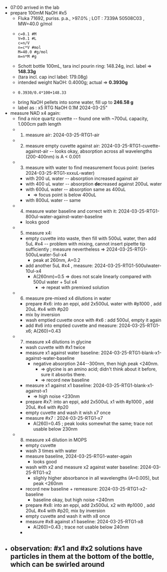 - 07:00 arrived in the lab
- prepare 100mM NaOH #x5
	- Fluka 71692, puriss. p.a., >97.0% ; LOT : 7339A 50508C03 , MW=40.0 g/mol
	- ```calc
	  c=0.1 #M
	  V=0.1 #L
	  c=n/V
	  n=c*V #mol
	  M=40.0 #g/mol
	  m=n*M #g
	  ```
	- Schott bottle 100mL, tara incl pourin ring: 148.24g, incl. label => **148.33g**
	- (tara incl. cap incl label: 179.08g)
	- intended weight NaOH: 0.4000g; actual => **0.3930g**
	- ```calc
	  0.3930/0.4*100+148.33
	  ```
	- bring NaOH pellets into some water, fill up to **246.58 g**
	- label as : x5 RTG NaOH 0.1M 2024-03-25"
- measure NAD x4 again:
	- find a nice quartz cuvette -- found one with ~700uL capacity, 1.000cm path length
	- 1. measure air: 2024-03-25-RTG1-air
	- 2. measure empty cuvette against air: 2024-03-25-RTG1-cuvette-against-air -- looks okay, absorption across all wavelengths (200-400nm) is A < 0.001
	- 3. measure with water to find measurement focus point: (series 2024-03-25-RTG1-xxxuL-water)
		- with 200 uL water -- absorption increased against air
		- with 400 uL water -- absorption **de**creased against 200uL water
		- with 600uL water -- absorption same as 400uL
			- => focus point is below 400uL
		- with 800uL water -- same
	- 4. measure water baseline and correct with it: 2024-03-25-RTG1-800ul-water-against-water-baseline
		- looks good
	- 5. measure x4:
		- empty cuvette into waste, then fill with 500uL water, then add 5uL #x4 -- problem with mixing, cannot insert pipette tip sufficiently ; measure nevertheless => 2024-03-25-RTG1-500uLwater-5ul-x4
			- peak at 260nm, A=0.2
		- add another 5uL #x4 , measure: 2024-03-25-RTG1-500ulwater-10ul-x4
			- A(260nm)=0.5 => does not scale linearly compared with 500ul water + 5ul x4
				- => repeat with premixed solution
	- 6. measure pre-mixed x4 dilutions in water
		- prepare #x6: into an eppi, add 2x500uL water with #p1000 , add 20uL #x4 with #p20
		- mix by inversion
		- wash emptied cuvette once with #x6 : add 500ul, empty it again
		- add #x6 into emptied cuvette and measure: 2024-03-25-RTG1-x6; A(260)=0.43
	- 7. measure x4 dilutions in glycine
		- wash cuvette with #x1 twice
		- measure x1 against water baseline: 2024-03-25-RTG1-blank-x1-against-water-baseline
			- negative absorption 244--300nm, then high peak <240nm.
				- => glycine is an amino acid; didn't think about it before, sure it absorbs there.
				- => record new baseline
		- measure x1 against x1 baseline: 2024-03-25-RTG1-blank-x1-against-x1
			- => high noise <230nm
		- prepare #x7: into an eppi, add 2x500uL x1 with #p1000 , add 20uL #x4 with #p20
		- empty cuvette and wash it wish x7 once
		- measure #x7 : 2024-03-25-RTG1-x7
			- A(260)=0.45 ; peak looks somewhat the same; trace not usable below 230nm
	- 8. measure x4 dilution in MOPS
		- empty cuvette
		- wash 3 times with water
		- measure baseline, 2024-03-25-RTG1-water-again
			- looks good
		- wash with x2 and measure x2 against water baseline: 2024-03-25-RTG1-x2
			- slighly higher absorbance in all wavelengths (A=0.005), but peak <260nm
		- record new baseline + remeasure: 2024-03-25-RTG1-x2-baseline
			- baseline okay, but high noise <240nm
		- prepare #x8: into an eppi, add 2x500uL x2 with #p1000 , add 20uL #x4 with #p20, mix by inversion
		- empty cuvette and wash it with x8 once
		- measure #x8 against x1 baseline: 2024-03-25-RTG1-x8
			- A(260)=0.43 ; trace not usable below 240nm
		-
- observation: #x1 and #x2 solutions have particles in them at the bottom of the bottle, which can be swirled around
	-